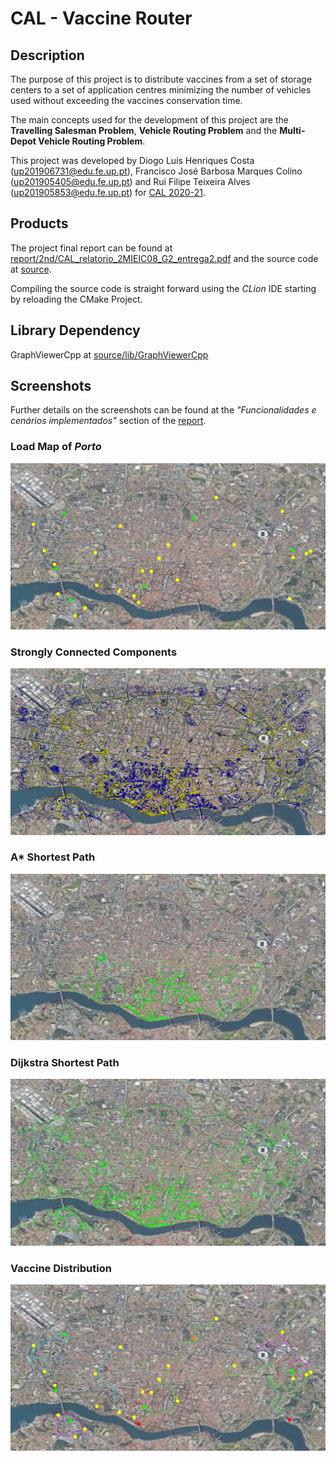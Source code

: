 # CAL - Vaccine Router


## Description  

The purpose of this project is to distribute vaccines from 
a set of storage centers to a set of application centres 
minimizing the number of vehicles used without exceeding the 
vaccines conservation time.

The main concepts used for the development of this project are 
the **Travelling Salesman Problem**, **Vehicle Routing Problem** 
and the **Multi-Depot Vehicle Routing Problem**.

This project was developed by Diogo Luís Henriques Costa 
(up201906731@edu.fe.up.pt), Francisco José Barbosa Marques 
Colino (up201905405@edu.fe.up.pt) and Rui Filipe Teixeira 
Alves (up201905853@edu.fe.up.pt) for
[CAL 2020-21](https://sigarra.up.pt/feup/en/UCURR_GERAL.FICHA_UC_VIEW?pv_ocorrencia_id=459479).


## Products

The project final report can be found at
[report/2nd/CAL_relatorio_2MIEIC08_G2_entrega2.pdf](report/2nd/CAL_relatorio_2MIEIC08_G2_entrega2.pdf)
and the source code at [source](source).  

Compiling the source code is straight forward using the 
*CLion* IDE starting by reloading the CMake Project.


## Library Dependency

GraphViewerCpp at [source/lib/GraphViewerCpp](source/lib/GraphViewerCpp)


## Screenshots

Further details on the screenshots can be found at the *"Funcionalidades e 
cenários implementados"* section of the [report](report/2nd/CAL_relatorio_2MIEIC08_G2_entrega2.pdf).


### Load Map of *Porto*

![report/2nd/imgs/funcs/load.png](report/2nd/imgs/funcs/load.png)


### Strongly Connected Components

![report/2nd/imgs/funcs/scc.png](report/2nd/imgs/funcs/scc.png)


### A* Shortest Path

![report/2nd/imgs/funcs/astar.png](report/2nd/imgs/funcs/astar.png)


### Dijkstra Shortest Path

![report/2nd/imgs/funcs/dijkstra.png](report/2nd/imgs/funcs/dijkstra.png)


### Vaccine Distribution

![report/2nd/imgs/funcs/distribute.png](report/2nd/imgs/funcs/distribute.png)

